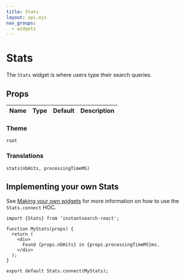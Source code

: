 ```yaml
---
title: Stats
layout: api.ejs
nav_groups:
  - widgets
---
```


# Stats

The `Stats` widget is where users type their search queries.

## Props

Name | Type | Default |Description
:- | :- | :- | :-

### Theme

`root`

### Translations

`stats(nbHits, processingTimeMS)`

## Implementing your own Stats

See [Making your own widgets](../Customization.md) for more information on how to use the `Stats.connect` HOC.

```
import {Stats} from 'instantsearch-react';

function MyStats(props) {
  return (
    <div>
      Found {props.nbHits} in {props.processingTimeMS}ms.
    </div>
  );
}

export default Stats.connect(MyStats);
```
